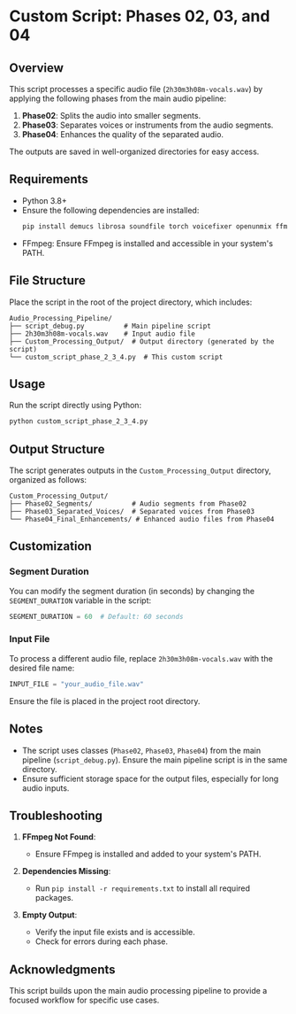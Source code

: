 # Custom Script: Phases 02, 03, and 04

## Overview
This script processes a specific audio file (`2h30m3h08m-vocals.wav`) by applying the following phases from the main audio pipeline:

1. **Phase02**: Splits the audio into smaller segments.
2. **Phase03**: Separates voices or instruments from the audio segments.
3. **Phase04**: Enhances the quality of the separated audio.

The outputs are saved in well-organized directories for easy access.

## Requirements
- Python 3.8+
- Ensure the following dependencies are installed:
  ```bash
  pip install demucs librosa soundfile torch voicefixer openunmix ffmpeg-python
  ```
- FFmpeg: Ensure FFmpeg is installed and accessible in your system's PATH.

## File Structure
Place the script in the root of the project directory, which includes:
```
Audio_Processing_Pipeline/
├── script_debug.py          # Main pipeline script
├── 2h30m3h08m-vocals.wav    # Input audio file
├── Custom_Processing_Output/  # Output directory (generated by the script)
└── custom_script_phase_2_3_4.py  # This custom script
```

## Usage
Run the script directly using Python:
```bash
python custom_script_phase_2_3_4.py
```

## Output Structure
The script generates outputs in the `Custom_Processing_Output` directory, organized as follows:
```
Custom_Processing_Output/
├── Phase02_Segments/          # Audio segments from Phase02
├── Phase03_Separated_Voices/  # Separated voices from Phase03
└── Phase04_Final_Enhancements/ # Enhanced audio files from Phase04
```

## Customization
### Segment Duration
You can modify the segment duration (in seconds) by changing the `SEGMENT_DURATION` variable in the script:
```python
SEGMENT_DURATION = 60  # Default: 60 seconds
```

### Input File
To process a different audio file, replace `2h30m3h08m-vocals.wav` with the desired file name:
```python
INPUT_FILE = "your_audio_file.wav"
```
Ensure the file is placed in the project root directory.

## Notes
- The script uses classes (`Phase02`, `Phase03`, `Phase04`) from the main pipeline (`script_debug.py`). Ensure the main pipeline script is in the same directory.
- Ensure sufficient storage space for the output files, especially for long audio inputs.

## Troubleshooting
1. **FFmpeg Not Found**:
   - Ensure FFmpeg is installed and added to your system's PATH.

2. **Dependencies Missing**:
   - Run `pip install -r requirements.txt` to install all required packages.

3. **Empty Output**:
   - Verify the input file exists and is accessible.
   - Check for errors during each phase.

## Acknowledgments
This script builds upon the main audio processing pipeline to provide a focused workflow for specific use cases.

